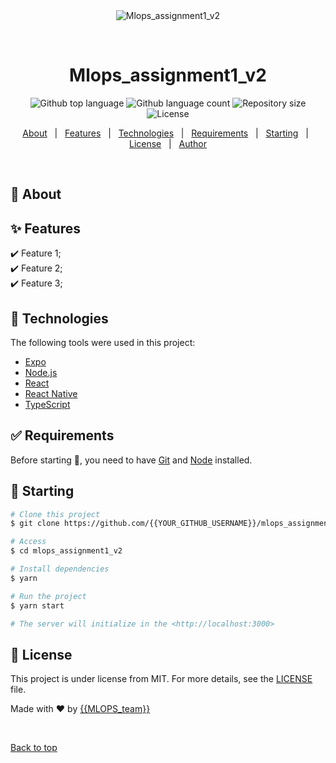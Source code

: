 <div align="center" id="top"> 
  <img src="./.github/app.gif" alt="Mlops_assignment1_v2" />

  &#xa0;

  <!-- <a href="https://mlops_assignment1_v2.netlify.app">Demo</a> -->
</div>

<h1 align="center">Mlops_assignment1_v2</h1>

<p align="center">
  <img alt="Github top language" src="https://img.shields.io/github/languages/top/{{YOUR_GITHUB_USERNAME}}/mlops_assignment1_v2?color=56BEB8">

  <img alt="Github language count" src="https://img.shields.io/github/languages/count/{{YOUR_GITHUB_USERNAME}}/mlops_assignment1_v2?color=56BEB8">

  <img alt="Repository size" src="https://img.shields.io/github/repo-size/{{YOUR_GITHUB_USERNAME}}/mlops_assignment1_v2?color=56BEB8">

  <img alt="License" src="https://img.shields.io/github/license/{{YOUR_GITHUB_USERNAME}}/mlops_assignment1_v2?color=56BEB8">

  <!-- <img alt="Github issues" src="https://img.shields.io/github/issues/{{YOUR_GITHUB_USERNAME}}/mlops_assignment1_v2?color=56BEB8" /> -->

  <!-- <img alt="Github forks" src="https://img.shields.io/github/forks/{{YOUR_GITHUB_USERNAME}}/mlops_assignment1_v2?color=56BEB8" /> -->

  <!-- <img alt="Github stars" src="https://img.shields.io/github/stars/{{YOUR_GITHUB_USERNAME}}/mlops_assignment1_v2?color=56BEB8" /> -->
</p>

<!-- Status -->

<!-- <h4 align="center"> 
	🚧  Mlops_assignment1_v2 🚀 Under construction...  🚧
</h4> 

<hr> -->

<p align="center">
  <a href="#dart-about">About</a> &#xa0; | &#xa0; 
  <a href="#sparkles-features">Features</a> &#xa0; | &#xa0;
  <a href="#rocket-technologies">Technologies</a> &#xa0; | &#xa0;
  <a href="#white_check_mark-requirements">Requirements</a> &#xa0; | &#xa0;
  <a href="#checkered_flag-starting">Starting</a> &#xa0; | &#xa0;
  <a href="#memo-license">License</a> &#xa0; | &#xa0;
  <a href="https://github.com/{{YOUR_GITHUB_USERNAME}}" target="_blank">Author</a>
</p>

<br>

## :dart: About ##



## :sparkles: Features ##

:heavy_check_mark: Feature 1;\
:heavy_check_mark: Feature 2;\
:heavy_check_mark: Feature 3;

## :rocket: Technologies ##

The following tools were used in this project:

- [Expo](https://expo.io/)
- [Node.js](https://nodejs.org/en/)
- [React](https://pt-br.reactjs.org/)
- [React Native](https://reactnative.dev/)
- [TypeScript](https://www.typescriptlang.org/)

## :white_check_mark: Requirements ##

Before starting :checkered_flag:, you need to have [Git](https://git-scm.com) and [Node](https://nodejs.org/en/) installed.

## :checkered_flag: Starting ##

```bash
# Clone this project
$ git clone https://github.com/{{YOUR_GITHUB_USERNAME}}/mlops_assignment1_v2

# Access
$ cd mlops_assignment1_v2

# Install dependencies
$ yarn

# Run the project
$ yarn start

# The server will initialize in the <http://localhost:3000>
```

## :memo: License ##

This project is under license from MIT. For more details, see the [LICENSE](LICENSE.md) file.


Made with :heart: by <a href="https://github.com/{{mlops_team}}" target="_blank">{{MLOPS_team}}</a>

&#xa0;

<a href="#top">Back to top</a>
